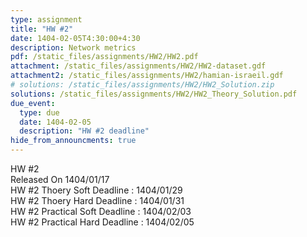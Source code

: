 ```yaml
---
type: assignment
title: "HW #2"
date: 1404-02-05T4:30:00+4:30
description: Network metrics
pdf: /static_files/assignments/HW2/HW2.pdf
attachment: /static_files/assignments/HW2/HW2-dataset.gdf
attachment2: /static_files/assignments/HW2/hamian-israeil.gdf
# solutions: /static_files/assignments/HW2/HW2_Solution.zip
solutions: /static_files/assignments/HW2/HW2_Theory_Solution.pdf
due_event:
  type: due
  date: 1404-02-05
  description: "HW #2 deadline"
hide_from_announcments: true
---
```


HW #2<br>
Released On 1404/01/17<br>
HW #2 Thoery Soft Deadline : 1404/01/29 <br>
HW #2 Thoery Hard Deadline : 1404/01/31 <br>
HW #2 Practical Soft Deadline : 1404/02/03 <br>
HW #2 Practical Hard Deadline : 1404/02/05
